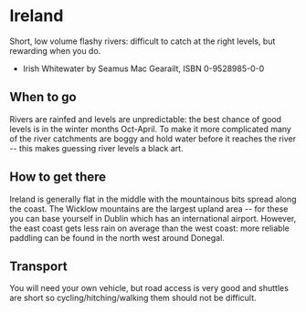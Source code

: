 Ireland
=======

Short, low volume flashy rivers: difficult to catch at the right levels, but rewarding when you do.

  * Irish Whitewater by Seamus Mac Gearailt, ISBN 0-9528985-0-0

When to go
----------

Rivers are rainfed and levels are unpredictable: the best chance of good levels is in the winter months Oct-April. To make it more complicated many of the river catchments are boggy and hold water before it reaches the river -- this makes guessing river levels a black art.

How to get there
----------------

Ireland is generally flat in the middle with the mountainous bits spread along the coast. The Wicklow mountains are the largest upland area -- for these you can base yourself in Dublin which has an international airport. However, the east coast gets less rain on average than the west coast: more reliable paddling can be found in the north west around Donegal. 

Transport
---------

You will need your own vehicle, but road access is very good and shuttles are short so cycling/hitching/walking them should not be difficult.



